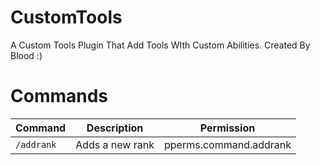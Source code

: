 # CustomTools
A Custom Tools Plugin That Add Tools WIth Custom Abilities. Created By Blood :)
# Commands
Command | Description | Permission
--- | --- | ---
`/addrank` | Adds a new rank | pperms.command.addrank
